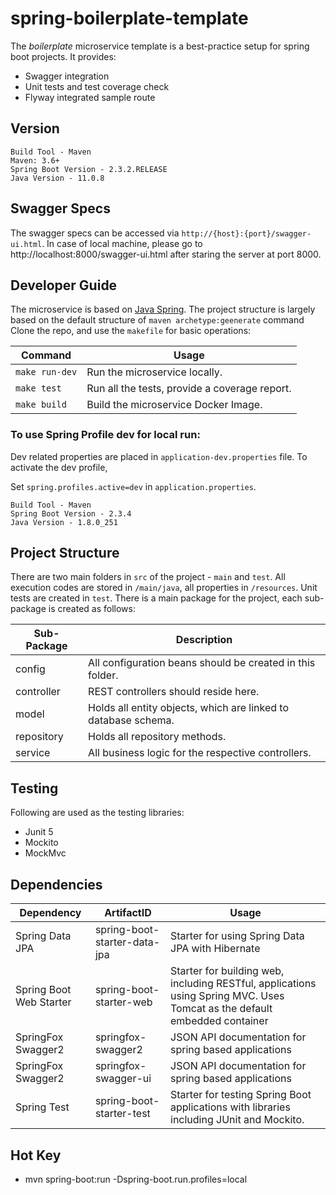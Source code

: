 # spring-boilerplate-template

The *boilerplate* microservice template is a best-practice setup for spring boot projects.
It provides:

- Swagger integration
- Unit tests and test coverage check
- Flyway integrated sample route

## Version

```
Build Tool - Maven
Maven: 3.6+
Spring Boot Version - 2.3.2.RELEASE
Java Version - 11.0.8

```

## Swagger Specs

The swagger specs can be accessed via ```http://{host}:{port}/swagger-ui.html```. 
In case of local machine, please go to http://localhost:8000/swagger-ui.html after staring the server at port 8000. 



## Developer Guide

The microservice is based on [Java Spring](https://spring.io/). The project structure is largely based on the default structure of `maven archetype:geenerate` command
Clone the repo, and use the `makefile` for basic operations:

| Command       	| Usage                                                               |
|-------------------|---------------------------------------------------------------------|
| `make run-dev`    	| Run the microservice locally.                                       |
| `make test`   	| Run all the tests, provide a coverage report. |
| `make build`  	| Build the microservice Docker Image.                                |

### To use Spring Profile dev for local run:

Dev related properties are placed in `application-dev.properties` file. To activate the dev profile,

Set `spring.profiles.active=dev` in `application.properties`.

```
Build Tool - Maven
Spring Boot Version - 2.3.4
Java Version - 1.8.0_251
```

## Project Structure
There are two main folders in `src` of the project - `main` and `test`. All execution codes are stored in `/main/java`, all properties in `/resources`. Unit tests are created in `test`. There is a main package for the project, each sub-package is created as follows:

| Sub-Package   | Description |
| ------------- | ----------- |
| config 		| All configuration beans should be created in this folder. |
| controller 	| REST controllers should reside here. |
| model 		| Holds all entity objects, which are linked to database schema. |
| repository 			| Holds all repository methods. |
| service 	    | All business logic for the respective controllers. |


## Testing

Following are used as the testing libraries:

- Junit 5
- Mockito
- MockMvc

## Dependencies
| Dependency | ArtifactID | Usage|
| ---------- | ---------- | ---- |
| Spring Data JPA | spring-boot-starter-data-jpa | Starter for using Spring Data JPA with Hibernate |
| Spring Boot Web Starter | spring-boot-starter-web | Starter for building web, including RESTful, applications using Spring MVC. Uses Tomcat as the default embedded container |
| SpringFox Swagger2 | springfox-swagger2 | JSON API documentation for spring based applications |
| SpringFox Swagger2 | springfox-swagger-ui | JSON API documentation for spring based applications |
| Spring Test | spring-boot-starter-test | Starter for testing Spring Boot applications with libraries including JUnit and Mockito. |


## Hot Key
- mvn spring-boot:run -Dspring-boot.run.profiles=local
